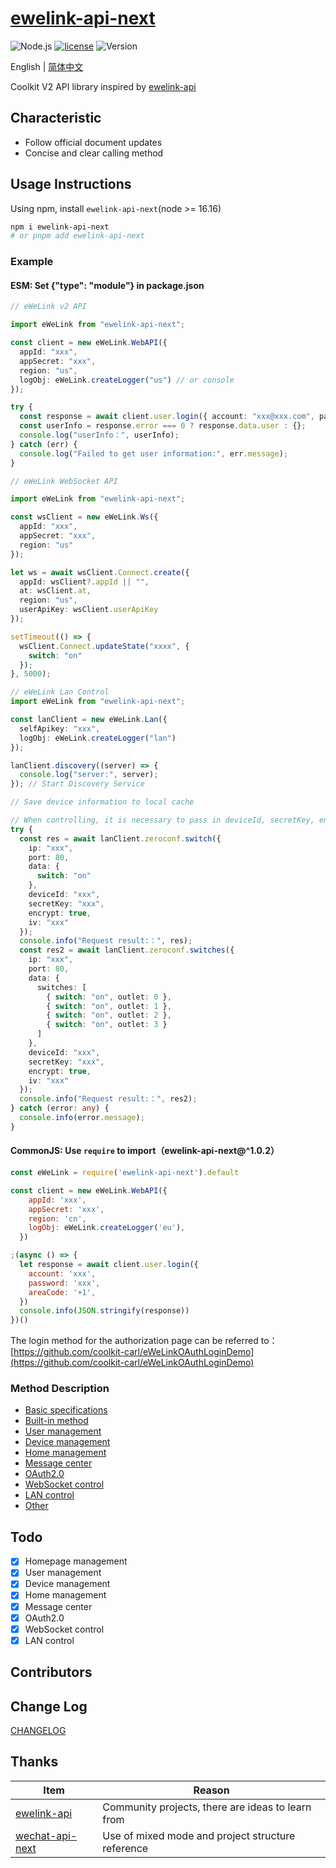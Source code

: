 # [ewelink-api-next](https://github.com/coolkit-carl/ewelink-api-next)

![Node.js](https://img.shields.io/badge/Node.js-18.7.0-pewter.svg?logo=Node.js&link=https://nodejs.org/cn)
[![license](https://img.shields.io/badge/license-MIT-blue.svg)](https://github.com/yanhaijing/jslib-base/blob/master/LICENSE)
![Version](https://img.shields.io/badge/Version-1.0.2-orange.svg?logo=SemVer&link=https://nodejs.org/cn)

English | [简体中文](README.zh-CN.md)

Coolkit V2 API library inspired by [ewelink-api](https://github.com/skydiver/ewelink-api)

## Characteristic

- Follow official document updates
- Concise and clear calling method

## Usage Instructions

Using npm, install `ewelink-api-next`(node >= 16.16)

```bash
npm i ewelink-api-next
# or pnpm add ewelink-api-next
```

### Example

#### ESM: Set {"type": "module"} in package.json

```typescript
// eWeLink v2 API

import eWeLink from "ewelink-api-next";

const client = new eWeLink.WebAPI({
  appId: "xxx",
  appSecret: "xxx",
  region: "us",
  logObj: eWeLink.createLogger("us") // or console
});

try {
  const response = await client.user.login({ account: "xxx@xxx.com", password: "12345678", areaCode: "+1" });
  const userInfo = response.error === 0 ? response.data.user : {};
  console.log("userInfo：", userInfo);
} catch (err) {
  console.log("Failed to get user information:", err.message);
}
```

```typescript
// eWeLink WebSocket API

import eWeLink from "ewelink-api-next";

const wsClient = new eWeLink.Ws({
  appId: "xxx",
  appSecret: "xxx",
  region: "us"
});

let ws = await wsClient.Connect.create({
  appId: wsClient?.appId || "",
  at: wsClient.at,
  region: "us",
  userApiKey: wsClient.userApiKey
});

setTimeout(() => {
  wsClient.Connect.updateState("xxxx", {
    switch: "on"
  });
}, 5000);
```

```typescript
// eWeLink Lan Control
import eWeLink from "ewelink-api-next";

const lanClient = new eWeLink.Lan({
  selfApikey: "xxx",
  logObj: eWeLink.createLogger("lan")
});

lanClient.discovery((server) => {
  console.log("server:", server);
}); // Start Discovery Service

// Save device information to local cache

// When controlling, it is necessary to pass in deviceId, secretKey, encryption, iv
try {
  const res = await lanClient.zeroconf.switch({
    ip: "xxx",
    port: 80,
    data: {
      switch: "on"
    },
    deviceId: "xxx",
    secretKey: "xxx",
    encrypt: true,
    iv: "xxx"
  });
  console.info("Request result:：", res);
  const res2 = await lanClient.zeroconf.switches({
    ip: "xxx",
    port: 80,
    data: {
      switches: [
        { switch: "on", outlet: 0 },
        { switch: "on", outlet: 1 },
        { switch: "on", outlet: 2 },
        { switch: "on", outlet: 3 }
      ]
    },
    deviceId: "xxx",
    secretKey: "xxx",
    encrypt: true,
    iv: "xxx"
  });
  console.info("Request result:：", res2);
} catch (error: any) {
  console.info(error.message);
}
```

#### CommonJS: Use `require` to import（ewelink-api-next@^1.0.2）

```javascript
const eWeLink = require('ewelink-api-next').default

const client = new eWeLink.WebAPI({
    appId: 'xxx',
    appSecret: 'xxx',
    region: 'cn',
    logObj: eWeLink.createLogger('eu'),
  })

;(async () => {
  let response = await client.user.login({
    account: 'xxx',
    password: 'xxx',
    areaCode: '+1',
  })
  console.info(JSON.stringify(response))
})()

```



The login method for the authorization page can be referred to：[https://github.com/coolkit-carl/eWeLinkOAuthLoginDemo](https://github.com/coolkit-carl/eWeLinkOAuthLoginDemo)

### Method Description

- [Basic specifications](./docs/en/Specification.md)
- [Built-in method](./docs/en/Built-inMethod.md)
- [User management](./docs/en/UserManagement.md)
- [Device management](./docs/en/DeviceManagement.md)
- [Home management](./docs/en/HomeManagement.md)
- [Message center](./docs/en/MessageCenter.md)
- [OAuth2.0](./docs/en/OAuth2.0.md)
- [WebSocket control](./docs/en/WebSocketControl.md)
- [LAN control](./docs/en/LAN-Control.md)
- [Other](./docs/en/Other.md)

## Todo

- [x] Homepage management
- [x] User management
- [x] Device management
- [x] Home management
- [x] Message center
- [x] OAuth2.0
- [x] WebSocket control
- [x] LAN control

## Contributors

## Change Log

[CHANGELOG](CHANGELOG.md)

## Thanks

| Item                                                           | Reason                                            |
|----------------------------------------------------------------|---------------------------------------------------|
| [ewelink-api](https://github.com/skydiver/ewelink-api)         | Community projects, there are ideas to learn from |
| [wechat-api-next](https://github.com/lblblong/wechat-api-next) | Use of mixed mode and project structure reference |
